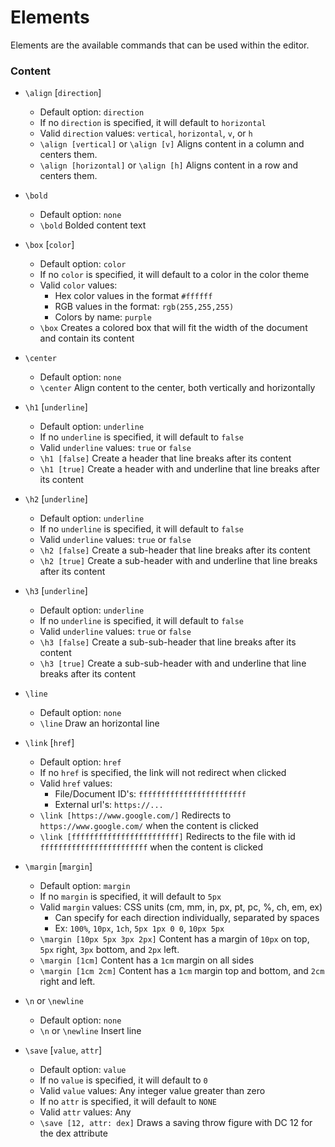# Elements
Elements are the available commands that can be used within the editor.
### Content 
* `\align` [`direction`]
    - Default option: `direction`
    - If no `direction` is specified, it will default to `horizontal`
    - Valid `direction` values: `vertical`, `horizontal`, `v`, or `h`
    - `\align [vertical]` or `\align [v]` Aligns content in a column and centers them.
    - `\align [horizontal]` or `\align [h]` Aligns content in a row and centers them.


* `\bold`
    - Default option: `none`
    - `\bold` Bolded content text


* `\box` [`color`]
    - Default option: `color`
    - If no `color` is specified, it will default to a color in the color theme
    - Valid `color` values: 
        - Hex color values in the format `#ffffff`
        - RGB values in the format: `rgb(255,255,255)`
        - Colors by name: `purple`
    - `\box` Creates a colored box that will fit the width of the document and contain its content


* `\center`
    - Default option: `none`
    - `\center` Align content to the center, both vertically and horizontally


* `\h1` [`underline`]
    - Default option: `underline`
    - If no `underline` is specified, it will default to `false`
    - Valid `underline` values: `true` or `false`
    - `\h1 [false]` Create a header that line breaks after its content
    - `\h1 [true]` Create a header with and underline that line breaks after its content


* `\h2` [`underline`]
    - Default option: `underline`
    - If no `underline` is specified, it will default to `false`
    - Valid `underline` values: `true` or `false`
    - `\h2 [false]` Create a sub-header that line breaks after its content
    - `\h2 [true]` Create a sub-header with and underline that line breaks after its content


* `\h3` [`underline`]
    - Default option: `underline`
    - If no `underline` is specified, it will default to `false`
    - Valid `underline` values: `true` or `false`
    - `\h3 [false]` Create a sub-sub-header that line breaks after its content
    - `\h3 [true]` Create a sub-sub-header with and underline that line breaks after its content


* `\line`
    - Default option: `none`
    - `\line` Draw an horizontal line


* `\link` [`href`]
    - Default option: `href`
    - If no `href` is specified, the link will not redirect when clicked
    - Valid `href` values:
        - File/Document ID's: `ffffffffffffffffffffffff`
        - External url's: `https://...`
    - `\link [https://www.google.com/]` Redirects to `https://www.google.com/` when the content is clicked
    - `\link [ffffffffffffffffffffffff]` Redirects to the file with id `ffffffffffffffffffffffff` when the content is clicked


* `\margin` [`margin`]
    - Default option: `margin`
    - If no `margin` is specified, it will default to `5px`
    - Valid `margin` values: CSS units (cm, mm, in, px, pt, pc, %, ch, em, ex)
        - Can specify for each direction individually, separated by spaces
        - Ex: `100%`, `10px`, `1ch`, `5px 1px 0 0`, `10px 5px`
    - `\margin [10px 5px 3px 2px]` Content has a margin of `10px` on top, `5px` right, `3px` bottom, and `2px` left.
    - `\margin [1cm]` Content has a `1cm` margin on all sides
    - `\margin [1cm 2cm]` Content has a `1cm` margin top and bottom, and `2cm` right and left.


* `\n` or `\newline`
    - Default option: `none`
    - `\n` or `\newline` Insert line


* `\save` [`value`, `attr`]
    - Default option: `value`
    - If no `value` is specified, it will default to `0`
    - Valid `value` values: Any integer value greater than zero
    - If no `attr` is specified, it will default to `NONE`
    - Valid `attr` values: Any
    - `\save [12, attr: dex]` Draws a saving throw figure with DC 12 for the dex attribute


